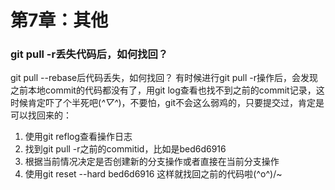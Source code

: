 # 第7章：其他

### git pull -r丢失代码后，如何找回？
git pull --rebase后代码丢失，如何找回？
有时候进行git pull -r操作后，会发现之前本地commit的代码都没有了，用git log查看也找不到之前的commit记录，这时候肯定吓了个半死吧(*^▽^*)，不要怕，git不会这么弱鸡的，只要提交过，肯定是可以找回来的：
1. 使用git reflog查看操作日志
2. 找到git pull -r之前的commitid，比如是bed6d6916
3. 根据当前情况决定是否创建新的分支操作或者直接在当前分支操作
4. 使用git reset --hard bed6d6916
这样就找回之前的代码啦\(^o^)/~

